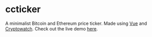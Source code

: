 # ccticker
A minimalist Bitcoin and Ethereum price ticker.  Made using [Vue](https://vuejs.org/) and [Cryptowatch](https://cryptowat.ch/docs/api). Check out the live demo [here](https://csshen.github.io/ccticker).
